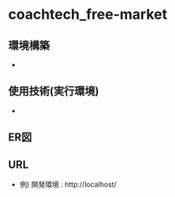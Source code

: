 # coachtech_free-market

## 環境構築
- 

## 使用技術(実行環境)
- 

## ER図

## URL 
- 例) 開発環境 : http://localhost/
